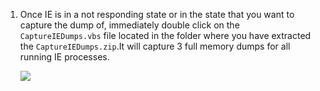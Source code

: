 1. Once IE is in a not responding state or in the state that you want to capture the dump of, immediately double click on the `CaptureIEDumps.vbs` file located in the folder where you have extracted the `CaptureIEDumps.zip`.It will capture 3 full memory dumps for all running IE processes.

    ![](https://joji.blob.core.windows.net/recipe/ie-manual-dumps-using-procdump-1.png)
